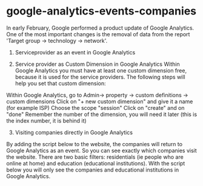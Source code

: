 # google-analytics-events-companies
In early February, Google performed a product update of Google Analytics. One of the most important changes is the removal of data from the report 'Target group -> technology -> network'.


1. Serviceprovider as an event in Google Analytics

<script>
 function getIP(json) {
   if (json) {
   	EIPL=json;
   }
   if (EIPL.org) {
   	if (typeof ga === 'function' && typeof ga.getAll() === 'object') {
		ga(ga.getAll()[0].get('name')+'.send', {
		  hitType: 'event',
		  eventCategory: 'eXTReMe-IP-Lookup.com',
		  eventAction: 'ISP',
		  eventLabel: EIPL.org,
		  nonInteraction: true
		});
	}
	else {
		setTimeout(function() {getIP();}, 200);
	}
   }
 }
</script>
<script src="//extreme-ip-lookup.com/json/?callback=getIP" async defer></script>

2. Service provider as Custom Dimension in Google Analytics
Within Google Analytics you must have at least one custom dimension free, because it is used for the service providers. The following steps will help you set that custom dimension:

Within Google Analytics, go to Admin-> property -> custom definitions -> custom dimensions
Click on "+ new custom dimension" and give it a name (for example ISP)
Choose the scope "session"
Click on "create" and on "done"
Remember the number of the dimension, you will need it later (this is the index number, it is behind it)


<script>
 function getIP(json) {
   if (json) {
   	EIPL=json;
   }
   if (EIPL.org) {
   	if (typeof ga === 'function' && typeof ga.getAll() === 'object') {
		ga(ga.getAll()[0].get('name')+'.send', {
		  hitType: 'event',
		  dimension1: EIPL.org,
		  nonInteraction: true
		});
	}
	else {
		setTimeout(function() {getIP();}, 200);
	}
   }
 }
</script>
<script src="//extreme-ip-lookup.com/json/?callback=getIP" async defer></script>


3. Visiting companies directly in Google Analytics

By adding the script below to the website, the companies will return to Google Analytics as an event. So you can see exactly which companies visit the website. There are two basic filters: residentials (ie people who are online at home) and education (educational institutions). With the script below you will only see the companies and educational institutions in Google Analytics.

<script>
function getIP(json) {
   if (json) {
   	EIPL=json;
   }
   if (EIPL.ipType !== 'Residential') {
   	if (typeof ga === 'function' && typeof ga.getAll() === 'object') {
		var org=''+EIPL.org;
                if (EIPL.businessName) {
                	org=''+EIPL.businessName;
			if (EIPL.businessWebsite) {
				org+=' - '+EIPL.businessWebsite;
			}
		}
		ga(ga.getAll()[0].get('name')+'.send', {
		  hitType: 'event',
		  eventCategory: 'eXTReMe-IP-Lookup.com',
		  eventAction: EIPL.ipType, // sends Business, Education as type of visitor
		  eventLabel: org, // sends the Business/Education name and if available the domain of the Business/Education
		  nonInteraction: true
		});
	}
	else {
		setTimeout(function() {getIP();}, 200);
	}
   }
 }
</script>
<script src="//extreme-ip-lookup.com/json/?callback=getIP" async defer></script>
